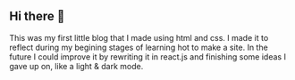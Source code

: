 ## Hi there 👋

This was my first little blog that I made using html and css. 
I made it to reflect during my begining stages of learning hot to make a site.
In the future I could improve it by rewriting it in react.js and finishing some ideas I gave up on, like a light & dark mode.
